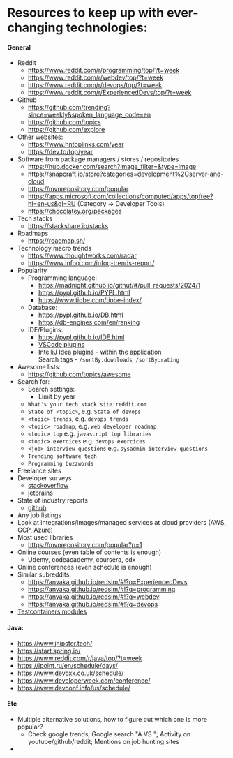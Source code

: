 # Resources to keep up with ever-changing technologies:

#### General
* Reddit
    * https://www.reddit.com/r/programming/top/?t=week
    * https://www.reddit.com/r/webdev/top/?t=week
    * https://www.reddit.com/r/devops/top/?t=week
    * https://www.reddit.com/r/ExperiencedDevs/top/?t=week
* Github
    * https://github.com/trending?since=weekly&spoken_language_code=en
    * https://github.com/topics
    * https://github.com/explore
* Other websites:
    * https://www.hntoplinks.com/year
    * https://dev.to/top/year
* Software from package managers / stores / repositories
    * https://hub.docker.com/search?image_filter=&type=image
    * https://snapcraft.io/store?categories=development%2Cserver-and-cloud
    * https://mvnrepository.com/popular
    * https://apps.microsoft.com/collections/computed/apps/topfree?hl=en-us&gl=RU (Category -> Developer Tools)
    * https://chocolatey.org/packages
* Tech stacks
    * https://stackshare.io/stacks
* Roadmaps
    * https://roadmap.sh/
* Technology macro trends
    * https://www.thoughtworks.com/radar
    * https://www.infoq.com/infoq-trends-report/
* Popularity
    * Programming language:
        * https://madnight.github.io/githut/#/pull_requests/2024/1
        * https://pypl.github.io/PYPL.html
        * https://www.tiobe.com/tiobe-index/
    * Database:
        * https://pypl.github.io/DB.html
        * https://db-engines.com/en/ranking
    * IDE/Plugins:
        * https://pypl.github.io/IDE.html
        * [VSCode plugins](https://marketplace.visualstudio.com/search?target=VSCode&category=All%20categories&sortBy=Installs)
        * IntelliJ Idea plugins - within the application \
          Search tags - `/sortBy:downloads`, `/sortBy:rating`
* Awesome lists:
    * https://github.com/topics/awesome
* Search for: 
    * Search settings:
        * Limit by year
    * `What's your tech stack site:reddit.com`
    * `State of <topic>`, e.g. `State of devops`
    * `<topic> trends`, e.g. `devops trends`
    * `<topic> roadmap`, e.g. `web developer roadmap`
    * `<topic> top` e.g. `javascript top libraries`
    * `<topic> exercices` e.g. `devops exercices`
    * `<job> interview questions` e.g. `sysadmin interview questions`
    * `Trending software tech`
    * `Programming buzzwords`
* Freelance sites
* Developer surveys
    * [stackoverflow](https://survey.stackoverflow.co/2023/)
    * [jetbrains](https://www.jetbrains.com/lp/devecosystem-2023/)
* State of industry reports
    * [github](https://github.blog/2023-11-08-the-state-of-open-source-and-ai/)
* Any job listings
* Look at integrations/images/managed services at cloud providers (AWS, GCP, Azure)
* Most used libraries
    * https://mvnrepository.com/popular?p=1
* Online courses (even table of contents is enough)
    * Udemy, codeacademy, coursera, edx
* Online conferences (even schedule is enough)
* Similar subreddits:
    * https://anvaka.github.io/redsim/#!?q=ExperiencedDevs
    * https://anvaka.github.io/redsim/#!?q=programming
    * https://anvaka.github.io/redsim/#!?q=webdev
    * https://anvaka.github.io/redsim/#!?q=devops
* [Testcontainers modules](https://testcontainers.com/modules/)
    
#### Java:
* https://www.jhipster.tech/
* https://start.spring.io/
* https://www.reddit.com/r/java/top/?t=week
* https://jpoint.ru/en/schedule/days/
* https://www.devoxx.co.uk/schedule/
* https://www.developerweek.com/conference/
* https://www.devconf.info/us/schedule/

#### Etc
* Multiple alternative solutions, how to figure out which one is more popular?
    * Check google trends; Google search "A VS "; Activity on youtube/github/reddit; Mentions on job hunting sites
* 